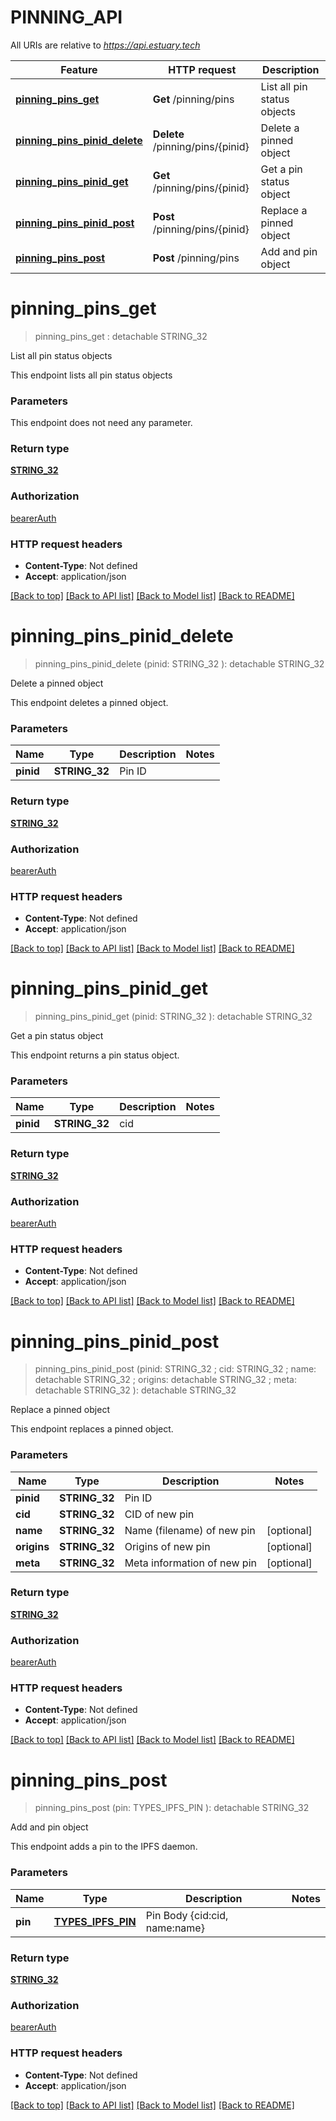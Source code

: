 # PINNING_API

All URIs are relative to *https://api.estuary.tech*

Feature | HTTP request | Description
------------- | ------------- | -------------
[**pinning_pins_get**](PINNING_API.md#pinning_pins_get) | **Get** /pinning/pins | List all pin status objects
[**pinning_pins_pinid_delete**](PINNING_API.md#pinning_pins_pinid_delete) | **Delete** /pinning/pins/{pinid} | Delete a pinned object
[**pinning_pins_pinid_get**](PINNING_API.md#pinning_pins_pinid_get) | **Get** /pinning/pins/{pinid} | Get a pin status object
[**pinning_pins_pinid_post**](PINNING_API.md#pinning_pins_pinid_post) | **Post** /pinning/pins/{pinid} | Replace a pinned object
[**pinning_pins_post**](PINNING_API.md#pinning_pins_post) | **Post** /pinning/pins | Add and pin object


# **pinning_pins_get**
> pinning_pins_get : detachable STRING_32
	

List all pin status objects

This endpoint lists all pin status objects


### Parameters
This endpoint does not need any parameter.

### Return type

[**STRING_32**](STRING_32.md)

### Authorization

[bearerAuth](../README.md#bearerAuth)

### HTTP request headers

 - **Content-Type**: Not defined
 - **Accept**: application/json

[[Back to top]](#) [[Back to API list]](../README.md#documentation-for-api-endpoints) [[Back to Model list]](../README.md#documentation-for-models) [[Back to README]](../README.md)

# **pinning_pins_pinid_delete**
> pinning_pins_pinid_delete (pinid: STRING_32 ): detachable STRING_32
	

Delete a pinned object

This endpoint deletes a pinned object.


### Parameters

Name | Type | Description  | Notes
------------- | ------------- | ------------- | -------------
 **pinid** | **STRING_32**| Pin ID | 

### Return type

[**STRING_32**](STRING_32.md)

### Authorization

[bearerAuth](../README.md#bearerAuth)

### HTTP request headers

 - **Content-Type**: Not defined
 - **Accept**: application/json

[[Back to top]](#) [[Back to API list]](../README.md#documentation-for-api-endpoints) [[Back to Model list]](../README.md#documentation-for-models) [[Back to README]](../README.md)

# **pinning_pins_pinid_get**
> pinning_pins_pinid_get (pinid: STRING_32 ): detachable STRING_32
	

Get a pin status object

This endpoint returns a pin status object.


### Parameters

Name | Type | Description  | Notes
------------- | ------------- | ------------- | -------------
 **pinid** | **STRING_32**| cid | 

### Return type

[**STRING_32**](STRING_32.md)

### Authorization

[bearerAuth](../README.md#bearerAuth)

### HTTP request headers

 - **Content-Type**: Not defined
 - **Accept**: application/json

[[Back to top]](#) [[Back to API list]](../README.md#documentation-for-api-endpoints) [[Back to Model list]](../README.md#documentation-for-models) [[Back to README]](../README.md)

# **pinning_pins_pinid_post**
> pinning_pins_pinid_post (pinid: STRING_32 ; cid: STRING_32 ; name:  detachable STRING_32 ; origins:  detachable STRING_32 ; meta:  detachable STRING_32 ): detachable STRING_32
	

Replace a pinned object

This endpoint replaces a pinned object.


### Parameters

Name | Type | Description  | Notes
------------- | ------------- | ------------- | -------------
 **pinid** | **STRING_32**| Pin ID | 
 **cid** | **STRING_32**| CID of new pin | 
 **name** | **STRING_32**| Name (filename) of new pin | [optional] 
 **origins** | **STRING_32**| Origins of new pin | [optional] 
 **meta** | **STRING_32**| Meta information of new pin | [optional] 

### Return type

[**STRING_32**](STRING_32.md)

### Authorization

[bearerAuth](../README.md#bearerAuth)

### HTTP request headers

 - **Content-Type**: Not defined
 - **Accept**: application/json

[[Back to top]](#) [[Back to API list]](../README.md#documentation-for-api-endpoints) [[Back to Model list]](../README.md#documentation-for-models) [[Back to README]](../README.md)

# **pinning_pins_post**
> pinning_pins_post (pin: TYPES_IPFS_PIN ): detachable STRING_32
	

Add and pin object

This endpoint adds a pin to the IPFS daemon.


### Parameters

Name | Type | Description  | Notes
------------- | ------------- | ------------- | -------------
 **pin** | [**TYPES_IPFS_PIN**](TYPES_IPFS_PIN.md)| Pin Body {cid:cid, name:name} | 

### Return type

[**STRING_32**](STRING_32.md)

### Authorization

[bearerAuth](../README.md#bearerAuth)

### HTTP request headers

 - **Content-Type**: Not defined
 - **Accept**: application/json

[[Back to top]](#) [[Back to API list]](../README.md#documentation-for-api-endpoints) [[Back to Model list]](../README.md#documentation-for-models) [[Back to README]](../README.md)

